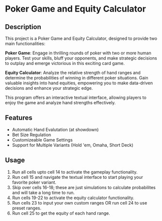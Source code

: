 # Poker Game and Equity Calculator

## Description

This project is a Poker Game and Equity Calculator, designed to provide two main functionalities:

**Poker Game**: Engage in thrilling rounds of poker with two or more human players. Test your skills, bluff your opponents, and make strategic decisions to outplay and emerge victorious in this exciting card game.

**Equity Calculator**: Analyze the relative strength of hand ranges and determine the probabilities of winning in different poker situations. Gain valuable insights into hand equities, empowering you to make data-driven decisions and enhance your strategic edge.

This program offers an interactive textual interface, allowing players to enjoy the game and analyze hand strengths effectively.

## Features

- Automatic Hand Evalutation (at showdown)
- Bet Size Regulation
- Customizeable Game Settings
- Support for Multiple Variants (Hold 'em, Omaha, Short Deck)

## Usage

1. Run all cells upto cell 14 to activate the gameplay functionality.
2. Run cell 15 and navigate the textual interface to start playing your favorite poker variant.
3. Skip over cells 16-18; these are just simulations to calculate probabilites and will take a long time to run.
4. Run cells 19-22 to activate the equity calculator functionality.
5. Run cells 23 to input your own custom ranges OR run cell 24 to use preset ranges.
6. Run cell 25 to get the equity of each hand range. 
